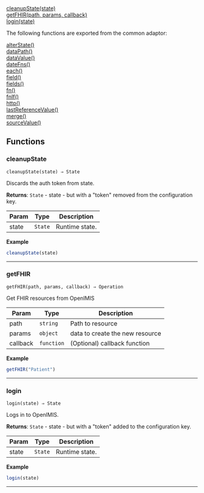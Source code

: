 <dl>
<dt>
    <a href="#cleanupstate">cleanupState(state)</a></dt>
<dt>
    <a href="#getfhir">getFHIR(path, params, callback)</a></dt>
<dt>
    <a href="#login">login(state)</a></dt>
</dl>

The following functions are exported from the common adaptor:
<dl>
<dt>
    <a href="/adaptors/packages/common-docs#alterstate">alterState()</a>
</dt>
<dt>
    <a href="/adaptors/packages/common-docs#datapath">dataPath()</a>
</dt>
<dt>
    <a href="/adaptors/packages/common-docs#datavalue">dataValue()</a>
</dt>
<dt>
    <a href="/adaptors/packages/common-docs#datefns">dateFns()</a>
</dt>
<dt>
    <a href="/adaptors/packages/common-docs#each">each()</a>
</dt>
<dt>
    <a href="/adaptors/packages/common-docs#field">field()</a>
</dt>
<dt>
    <a href="/adaptors/packages/common-docs#fields">fields()</a>
</dt>
<dt>
    <a href="/adaptors/packages/common-docs#fn">fn()</a>
</dt>
<dt>
    <a href="/adaptors/packages/common-docs#fnif">fnIf()</a>
</dt>
<dt>
    <a href="/adaptors/packages/common-docs#http">http()</a>
</dt>
<dt>
    <a href="/adaptors/packages/common-docs#lastreferencevalue">lastReferenceValue()</a>
</dt>
<dt>
    <a href="/adaptors/packages/common-docs#merge">merge()</a>
</dt>
<dt>
    <a href="/adaptors/packages/common-docs#sourcevalue">sourceValue()</a>
</dt></dl>

## Functions
### cleanupState

<p><code>cleanupState(state) ⇒ State</code></p>

Discards the auth token from state.

**Returns**: <code>State</code> - state - but with a "token" removed from the configuration key.  

| Param | Type | Description |
| --- | --- | --- |
| state | <code>State</code> | Runtime state. |

**Example**
```js
cleanupState(state)
```

* * *

### getFHIR

<p><code>getFHIR(path, params, callback) ⇒ Operation</code></p>

Get FHIR resources from OpenIMIS


| Param | Type | Description |
| --- | --- | --- |
| path | <code>string</code> | Path to resource |
| params | <code>object</code> | data to create the new resource |
| callback | <code>function</code> | (Optional) callback function |

**Example**
```js
getFHIR("Patient")
```

* * *

### login

<p><code>login(state) ⇒ State</code></p>

Logs in to OpenIMIS.

**Returns**: <code>State</code> - state - but with a "token" added to the configuration key.  

| Param | Type | Description |
| --- | --- | --- |
| state | <code>State</code> | Runtime state. |

**Example**
```js
login(state)
```

* * *

